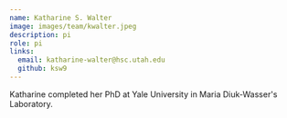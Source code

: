 ```yaml
---
name: Katharine S. Walter
image: images/team/kwalter.jpeg
description: pi
role: pi
links:
  email: katharine-walter@hsc.utah.edu
  github: ksw9
---
```


Katharine completed her PhD at Yale University in Maria Diuk-Wasser's Laboratory.  